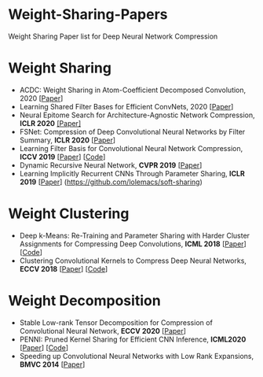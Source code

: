 # Weight-Sharing-Papers
Weight Sharing Paper list for Deep Neural Network Compression


# Weight Sharing
- ACDC: Weight Sharing in Atom-Coefficient Decomposed Convolution, 2020 [[Paper](https://arxiv.org/abs/2009.02386)]
- Learning Shared Filter Bases for Efficient ConvNets, 2020 [[Paper](https://arxiv.org/abs/2006.05066)]
- Neural Epitome Search for Architecture-Agnostic Network Compression, **ICLR 2020** [[Paper]](https://arxiv.org/abs/1907.05642)
- FSNet: Compression of Deep Convolutional Neural Networks by Filter Summary, **ICLR 2020** [[Paper](https://arxiv.org/abs/1902.03264)]
- Learning Filter Basis for Convolutional Neural Network Compression, **ICCV 2019** [[Paper](https://arxiv.org/abs/1908.08932)] [[Code](https://github.com/ofsoundof/learning_filter_basis)]
- Dynamic Recursive Neural Network, **CVPR 2019** [[Paper](https://openaccess.thecvf.com/content_CVPR_2019/papers/Guo_Dynamic_Recursive_Neural_Network_CVPR_2019_paper.pdf)]
- Learning Implicitly Recurrent CNNs Through Parameter Sharing, **ICLR 2019** [[Paper](https://arxiv.org/abs/1902.09701)] (https://github.com/lolemacs/soft-sharing)

# Weight Clustering
- Deep k-Means: Re-Training and Parameter Sharing with Harder Cluster Assignments for Compressing Deep Convolutions, **ICML 2018** [[Paper](https://arxiv.org/pdf/1806.09228.pdf)] [[Code](https://github.com/VITA-Group/Deep-K-Means-pytorch)]
- Clustering Convolutional Kernels to Compress Deep Neural Networks, **ECCV 2018** [[Paper](https://cv.snu.ac.kr/publication/conf/2018/Sanghyun_Son_Clustering_Convolutional_Kernels_ECCV_2018_paper.pdf)] [[Code](https://github.com/thstkdgus35/clustering-kernels)]

# Weight Decomposition
- Stable Low-rank Tensor Decomposition for Compression of Convolutional Neural Network, **ECCV 2020** [[Paper](https://arxiv.org/abs/2008.05441)]
- PENNI: Pruned Kernel Sharing for Efficient CNN Inference, **ICML2020** [[Paper](https://arxiv.org/abs/2005.07133)] [[Code](https://github.com/timlee0212/PENNI)]
- Speeding up Convolutional Neural Networks with Low Rank Expansions, **BMVC 2014** [[Paper](https://arxiv.org/abs/1405.3866)]
